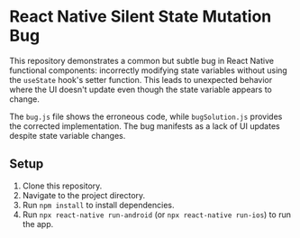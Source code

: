 # React Native Silent State Mutation Bug

This repository demonstrates a common but subtle bug in React Native functional components: incorrectly modifying state variables without using the `useState` hook's setter function.  This leads to unexpected behavior where the UI doesn't update even though the state variable appears to change.

The `bug.js` file shows the erroneous code, while `bugSolution.js` provides the corrected implementation.  The bug manifests as a lack of UI updates despite state variable changes.

## Setup

1. Clone this repository.
2. Navigate to the project directory.
3. Run `npm install` to install dependencies.
4. Run `npx react-native run-android` (or `npx react-native run-ios`) to run the app.